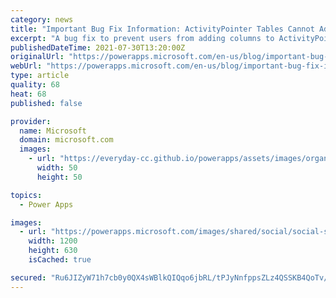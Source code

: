 ```yaml
---
category: news
title: "Important Bug Fix Information: ActivityPointer Tables Cannot Add Custom Columns"
excerpt: "A bug fix to prevent users from adding columns to ActivityPointer is being deployed. If users added any custom columns to ActivityPointer they may need to take action."
publishedDateTime: 2021-07-30T13:20:00Z
originalUrl: "https://powerapps.microsoft.com/en-us/blog/important-bug-fix-information-activitypointer-tables-cannot-add-custom-columns/"
webUrl: "https://powerapps.microsoft.com/en-us/blog/important-bug-fix-information-activitypointer-tables-cannot-add-custom-columns/"
type: article
quality: 68
heat: 68
published: false

provider:
  name: Microsoft
  domain: microsoft.com
  images:
    - url: "https://everyday-cc.github.io/powerapps/assets/images/organizations/microsoft.com-50x50.jpg"
      width: 50
      height: 50

topics:
  - Power Apps

images:
  - url: "https://powerapps.microsoft.com/images/shared/social/social-share-post-ignite.png"
    width: 1200
    height: 630
    isCached: true

secured: "Ru6JIZyW71h7cb0y0QX4sWBlkQIQqo6jbRL/tPJyNnfppsZLz4QSSKB4QoTv/tkFm7N+pqg5OdHEpBu6ZUgpewpMrCGtBnIe9N9uVoiO2uVjVBJliaW3dCcmTN+FWlmH2pki3Q4BLVl668+cbRuUY2ZbXkbI007FZKC8O5PkcBiV5/DkvUmCkng0+2F7hbXm8Rtr56XRbWCpRVfaUHe3kmvLRy9oKVMaYGM5Zvs7mFsT1AfDxB7ZoPDtoX/1Al4vOM/hSaqLuU2WK2DRi7hrikdyxO6rhSPFm3rNkmQiagoINQDR4BftF4QcI/AB/rAdSJlJXbgB0oAnFrr0+umOwS+bTXgZjareR6sn9i7+qPo=;18Qm/HhPfgXlVZ6jvIaW6A=="
---
```


